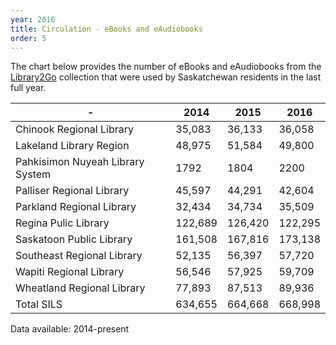 ```yaml
---
year: 2016
title: Circulation - eBooks and eAudiobooks
order: 5
---
```


The chart below provides the number of eBooks and eAudiobooks from the [Library2Go](https://saskatchewan.overdrive.com/) collection that were used by Saskatchewan residents in the last full year.

|  -   | 2014 | 2015 | 2016 |
| ---- | ---- | ---- | ---- |
| ​Chinook Regional Library | 35,083 | 36,133 | 36,058 |
| Lakeland Library Region | 48,975 | 51,584 | 49,800 |
| Pahkisimon Nuyeah Library System | 1792 | 1804 | 2200 |
| Palliser Regional Library | 45,597 | 44,291 | 42,604 |
| Parkland Regional Library | 32,434 | 34,734 | 35,509 |
| Regina Pulic Library | 122,689 | 126,420 | 122,295 |
| Saskatoon Public Library | 161,508 | 167,816 | 173,138 |
| Southeast Regional Library | 52,135 | 56,397 | 57,720 |
| Wapiti Regional Library | 56,546 | 57,925 | 59,709 |
| Wheatland Regional Library | 77,893 | 87,513 | 89,936 |
| Total SILS | 634,655 | 664,668 | 668,998 |

Data available: 2014-present